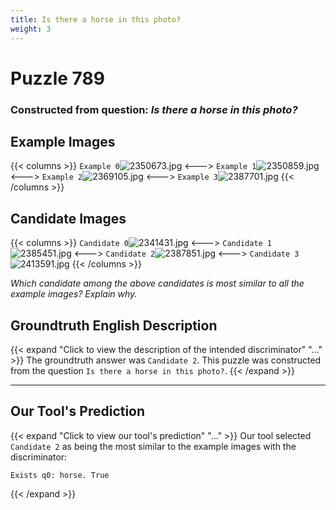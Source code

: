 ```yaml
---
title: Is there a horse in this photo?
weight: 3
---
```


# Puzzle 789
### Constructed from question: _Is there a horse in this photo?_


## Example Images
{{< columns >}}
`Example 0`![2350673.jpg](/gqa_images/2350673.jpg)
<--->
`Example 1`![2350859.jpg](/gqa_images/2350859.jpg)
<--->
`Example 2`![2369105.jpg](/gqa_images/2369105.jpg)
<--->
`Example 3`![2387701.jpg](/gqa_images/2387701.jpg)
{{< /columns >}}

## Candidate Images
{{< columns >}}
`Candidate 0`![2341431.jpg](/gqa_images/2341431.jpg)
<--->
`Candidate 1`![2385451.jpg](/gqa_images/2385451.jpg)
<--->
`Candidate 2`![2387851.jpg](/gqa_images/2387851.jpg)
<--->
`Candidate 3`![2413591.jpg](/gqa_images/2413591.jpg)
{{< /columns >}}

*Which candidate among the above candidates is most similar to all the example images? Explain why.*

## Groundtruth English Description

{{< expand "Click to view the description of the intended discriminator" "..." >}}
The groundtruth answer was `Candidate 2`. This puzzle was constructed from the question `Is there a horse in this photo?`.
{{< /expand >}}

---

## Our Tool's Prediction

{{< expand "Click to view our tool's prediction" "..." >}}
Our tool selected `Candidate 2` as being the most similar to the example images with the discriminator:
```plaintext
Exists q0: horse. True
```
{{< /expand >}}
